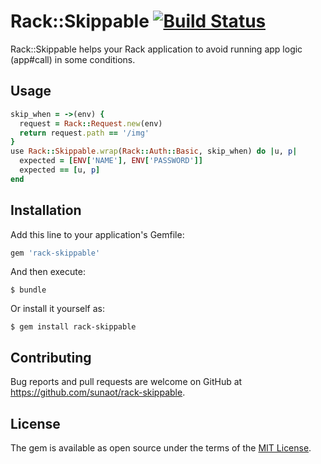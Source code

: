 # Rack::Skippable [![Build Status](https://travis-ci.org/sunaot/rack-skippable.svg?branch=master)](https://travis-ci.org/sunaot/rack-skippable)

Rack::Skippable helps your Rack application to avoid running app logic (app#call) in some conditions.

## Usage

```ruby
skip_when = ->(env) {
  request = Rack::Request.new(env)
  return request.path == '/img'
}
use Rack::Skippable.wrap(Rack::Auth::Basic, skip_when) do |u, p|
  expected = [ENV['NAME'], ENV['PASSWORD']]
  expected == [u, p]
end
```

## Installation

Add this line to your application's Gemfile:

```ruby
gem 'rack-skippable'
```

And then execute:

    $ bundle

Or install it yourself as:

    $ gem install rack-skippable

## Contributing

Bug reports and pull requests are welcome on GitHub at https://github.com/sunaot/rack-skippable.


## License

The gem is available as open source under the terms of the [MIT License](http://opensource.org/licenses/MIT).

